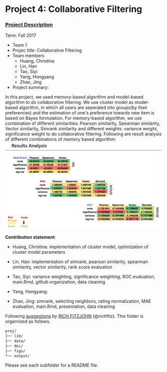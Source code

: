 # Project 4: Collaborative Filtering

### [Project Description](doc/project4_desc.md)

Term: Fall 2017

+ Team 1
+ Projec title: Collaborative Filtering
+ Team members
	+ Huang, Christina
	+ Lin, Han
	+ Tao, Siyi
	+ Yang, Hongyang
	+ Zhao, Jing
+ Project summary: 

In this project, we used memory-based algorithm and model-based algorithm to do collaborative filtering. We use cluster model as model-based algorithm, in which all users are seperated into groups(by their preferences) and the estimation of one's preference towards new item is based on Bayes formulation. For memory-based algorithm, we use combination of different similarities: Pearson similarity, Spearman similarity, Vector similarity, Simrank similarity and different weights: variance weight, significance weight to do collaborative filtering. Following are result analysis of different combinations of memory based algorithm: 
![screenshot](figs/result_analysis.png)
	
**Contribution statement**: 

+ Huang, Christina: implementation of cluster model, optimization of cluster model parameters

+ Lin, Han: implementation of simrank, pearson similarity, spearman similarity, vector similarity, rank score evaluation

+ Tao, Siyi: variance weighting, significance weighting, ROC evaluation, main.Rmd, github organization, data cleaning

+ Yang, Hongyang: 

+ Zhao, Jing: simrank, selecting neighbors, rating normalization, MAE evaluation, main.Rmd, presentation, data cleaning

Following [suggestions](http://nicercode.github.io/blog/2013-04-05-projects/) by [RICH FITZJOHN](http://nicercode.github.io/about/#Team) (@richfitz). This folder is orgarnized as follows.

```
proj/
├── lib/
├── data/
├── doc/
├── figs/
└── output/
```

Please see each subfolder for a README file.
